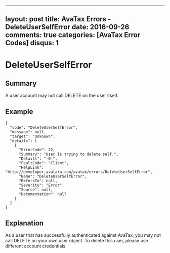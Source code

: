 
---
layout: post
title: AvaTax Errors - DeleteUserSelfError
date: 2016-09-26
comments: true
categories: [AvaTax Error Codes]
disqus: 1
---

# DeleteUserSelfError

## Summary

A user account may not call DELETE on the user itself.

## Example

    {
      "code": "DeleteUserSelfError",
      "message": null,
      "target": "Unknown",
      "details": [
        {
          "ErrorCode": 22,
          "Summary": "User is trying to delete self.",
          "Details": "-0-",
          "FaultCode": "Client",
          "HelpLink": "http://developer.avalara.com/avatax/errors/DeleteUserSelfError",
          "Name": "DeleteUserSelfError",
          "RefersTo": null,
          "Severity": "Error",
          "Source": null,
          "Documentation": null
        }
      ]
    }

## Explanation

As a user that has successfully authenticated against AvaTax, you may not call DELETE on your own user object.  To delete this user, please use different account credentials.